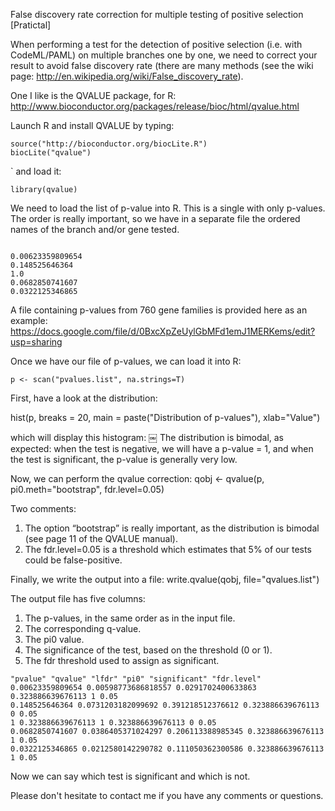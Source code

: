 False discovery rate correction for multiple testing of positive selection [Pratictal]

When performing a test for the detection of positive selection (i.e. with CodeML/PAML) on multiple branches one by one, we need to correct your result to avoid false discovery rate (there are many methods (see the wiki page: <http://en.wikipedia.org/wiki/False_discovery_rate>).

One I like is the QVALUE package, for R:
<http://www.bioconductor.org/packages/release/bioc/html/qvalue.html>

Launch R and install QVALUE by typing:

```shell
source("http://bioconductor.org/biocLite.R")
biocLite("qvalue")
```

`
and load it:

```shell
library(qvalue)
```

We need to load the list of p-value into R. This is a single with only p-values. The order is really important, so we have in a separate file the ordered names of the branch and/or gene tested.

```shell

0.00623359809654
0.148525646364
1.0
0.0682850741607
0.0322125346865
```

A file containing p-values from 760 gene families is provided here as an example:
<https://docs.google.com/file/d/0BxcXpZeUylGbMFd1emJ1MERKems/edit?usp=sharing>

Once we have our file of p-values, we can load it into R:

```shell
p <- scan("pvalues.list", na.strings=T)
```

First, have a look at the distribution:

hist(p, breaks = 20, main = paste("Distribution of p-values"), xlab="Value")

which will display this histogram:
￼
The distribution is bimodal, as expected: when the test is negative, we will have a p-value = 1, and when the test is significant, the p-value is generally very low.

Now, we can perform the qvalue correction:
qobj <- qvalue(p, pi0.meth="bootstrap", fdr.level=0.05)

Two comments:

1. The option “bootstrap” is really important, as the distribution is bimodal (see page 11 of the QVALUE manual).
2. The fdr.level=0.05 is a threshold which estimates that 5% of our tests could be false-positive.

Finally, we write the output into a file:
write.qvalue(qobj, file="qvalues.list")

The output file has five columns:

1. The p-values, in the same order as in the input file.
2. The corresponding q-value.
3. The pi0 value.
4. The significance of the test, based on the threshold (0 or 1).
5. The fdr threshold used to assign as significant.

```shell
"pvalue" "qvalue" "lfdr" "pi0" "significant" "fdr.level"
0.00623359809654 0.00598773686818557 0.0291702400633863 0.323886639676113 1 0.05
0.148525646364 0.0731203182099692 0.391218512376612 0.323886639676113 0 0.05
1 0.323886639676113 1 0.323886639676113 0 0.05
0.0682850741607 0.0386405371024297 0.206113388985345 0.323886639676113 1 0.05
0.0322125346865 0.0212580142290782 0.111050362300586 0.323886639676113 1 0.05
```

Now we can say which test is significant and which is not.

Please don't hesitate to contact me if you have any comments or questions.
